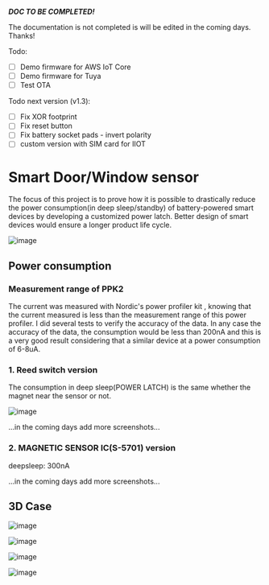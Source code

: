 ***DOC TO BE COMPLETED!***

The documentation is not completed is will be edited in the coming days. Thanks!

Todo:
- [ ] Demo firmware for AWS IoT Core
- [ ] Demo firmware for Tuya
- [ ] Test OTA

Todo next version (v1.3):
- [ ] Fix XOR footprint
- [ ] Fix reset button
- [ ] Fix battery socket pads - invert polarity
- [ ] custom version with SIM card for IIOT

# Smart Door/Window sensor
The focus of this project is to prove how it is possible to drastically reduce the power consumption(in deep sleep/standby) of battery-powered smart devices by developing a customized power latch. Better design of smart devices would ensure a longer product life cycle.

![image](https://github.com/salvatoreraccardi/Smart-DoorWindow-sensor/blob/main/docs/pcb.JPG)

## Power consumption

### Measurement range of PPK2
The current was measured with Nordic's power profiler kit , knowing that the current measured is less than the measurement range of this power profiler. I did several tests to verify the accuracy of the data. In any case the accuracy of the data, the consumption would be less than 200nA and this is a very good result considering that a similar device at a power consumption of 6-8uA.

### 1. Reed switch version
The consumption in deep sleep(POWER LATCH) is the same whether the magnet near the sensor or not.

![image](https://github.com/salvatoreraccardi/Smart-DoorWindow-sensor/blob/main/Simulations%20%26%20Tests/deepsleep.png)

...in the coming days add more screenshots...

### 2. MAGNETIC SENSOR IC(S-5701) version
deepsleep: 300nA

...in the coming days add more screenshots...

## 3D Case

![image](https://github.com/salvatoreraccardi/Smart-DoorWindow-sensor/blob/main/3D/TOP.JPG)

![image](https://github.com/salvatoreraccardi/Smart-DoorWindow-sensor/blob/main/3D/Inside.JPG)

![image](https://github.com/salvatoreraccardi/Smart-DoorWindow-sensor/blob/main/3D/BatterySocket.JPG)

![image](https://github.com/salvatoreraccardi/Smart-DoorWindow-sensor/blob/main/3D/Magnet.JPG)
